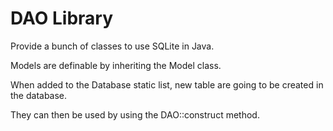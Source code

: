 # DAO Library

Provide a bunch of classes to use SQLite in Java.

Models are definable by inheriting the Model class.

When added to the Database static list, new table are going to be created in the database.

They can then be used by using the DAO::construct method.
